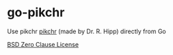 # go-pikchr
Use pikchr [pikchr](https://github.com/drhsqlite/pikchr) (made by Dr. R. Hipp) directly from Go


[BSD Zero Clause License](https://spdx.org/licenses/0BSD.html)
